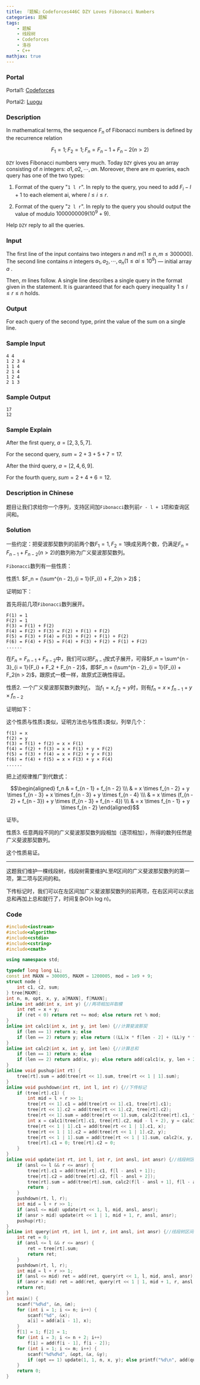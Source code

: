 ```yaml
---
title: 『题解』Codeforces446C DZY Loves Fibonacci Numbers
categories: 题解
tags:
    - 题解
    - 线段树
    - Codeforces
    - 洛谷
    - C++
mathjax: true
---
```


### Portal

Portal1: [Codeforces](http://codeforces.com/problemset/problem/446/C)

Portal2: [Luogu](https://www.luogu.com.cn/problem/CF446C)

### Description

In mathematical terms, the sequence $F_n$ of Fibonacci numbers is defined by the recurrence relation

$$F_1 = 1; F_2 = 1; F_n = F_n - 1 + F_n - 2 (n > 2)$$

`DZY` loves Fibonacci numbers very much. Today `DZY` gives you an array consisting of $n$ integers: $a1, a2, \cdots , an$. Moreover, there are $m$ queries, each query has one of the two types:

1. Format of the query "`1 l r`". In reply to the query, you need to add $F_i - l + 1$ to each element ai, where $l \le i \le r$.

1. Format of the query "`2 l r`". In reply to the query you should output the value of  modulo $1000000009 (10^9 + 9)$.

Help `DZY` reply to all the queries.

### Input

The first line of the input contains two integers $n$ and $m (1 \le n, m \le 300000)$. The second line contains $n$ integers $a_1, a_2, \cdots , a_n (1 \le ai \le 10^9)$ — initial array $a$ .

Then, $m$ lines follow. A single line describes a single query in the format given in the statement. It is guaranteed that for each query inequality $1 \le l \le r \le n$ holds.

### Output

For each query of the second type, print the value of the sum on a single line.

### Sample Input

```
4 4
1 2 3 4
1 1 4
2 1 4
1 2 4
2 1 3
```

### Sample Output

```
17
12
```

### Sample Explain

After the first query, $a = [2, 3, 5, 7]$.

For the second query, $sum = 2 + 3 + 5 + 7 = 17$.

After the third query, $a = [2, 4, 6, 9]$.

For the fourth query, $sum = 2 + 4 + 6 = 12$.

### Description in Chinese

题目让我们求给你一个序列，支持区间加`Fibonacci`数列前`r - l + 1`项和查询区间和。

### Solution

一些约定：把斐波那契数列的前两个数$F_1 = 1, F_2 = 1$换成另两个数，仍满足$F_n = F_{n - 1} + F_{n - 2}(n > 2)$的数列称为广义斐波那契数列。

`Fibonacci`数列有一些性质：

性质$1$. $F_n = (\sum^{n - 2}_{i = 1}{F_i}) + F_2(n > 2)$；

证明如下：

首先将前几项`Fibonacci`数列展开。

```
F(1) = 1
F(2) = 1
F(3) = F(1) + F(2)
F(4) = F(2) + F(3) = F(2) + F(1) + F(2)
F(5) = F(3) + F(4) = F(3) + F(2) + F(1) + F(2)
F(6) = F(4) + F(5) = F(4) + F(3) + F(2) + F(1) + F(2)
......
```

在$F_n = F_{n - 1} + F_{n - 2}$中，我们可以把$F_{n - 1}$按式子展开，可得$F_n = \sum^{n - 3}_{i = 1}{F_i} + F_2 + F_{n - 2}$，即$F_n = (\sum^{n - 2}_{i = 1}{F_i}) + F_2(n > 2)$，跟原式一模一样，故原式正确性得证。

性质$2$. 一个广义斐波那契数列数列$f_i$， 当$f_1 = x, f_2 = y$时，则有$f_n = x \times f_{n - 1} + y \times f_{n - 2}$

证明如下：

这个性质与性质`1`类似，证明方法也与性质`1`类似，列举几个：

```
f(1) = x
f(2) = y
f(3) = f(1) + f(2) = x × F(1)
f(4) = f(2) + f(3) = x × F(1) + y × F(2)
f(5) = f(3) + f(4) = x × F(2) + y × F(3)
f(6) = f(4) + f(5) = x × F(3) + y × F(4)
......
```

把上述规律推广到代数式：

$$\begin{aligned} f_n & = f_{n - 1} + f_{n - 2} \\\ & = x \times f_{n - 2} + y \times f_{n - 3} + x \times f_{n - 3} + y \times f_{n - 4} \\\ & = x \times (f_{n - 2} + f_{n - 3}) + y \times (f_{n - 3} + f_{n - 4}) \\\ & = x \times f_{n - 1} + y \times f_{n - 2} \end{aligned}$$

证毕。

性质$3$. 任意两段不同的广义斐波那契数列段相加（逐项相加），所得的数列任然是广义斐波那契数列。

这个性质易证。

---

这题我们维护一棵线段树，线段树需要维护$L$至$R$区间的广义斐波那契数列的第一项，第二项与区间的和。

下传标记时，我们可以在左区间加广义斐波那契数列的前两项，在右区间可以求出总和再加上总和就行了，时间复杂$\text{O(n log n)}$。

### Code

```cpp
#include<iostream>
#include<algorithm>
#include<cstdio>
#include<cstring>
#include<cmath>

using namespace std;

typedef long long LL;
const int MAXN = 300005, MAXM = 1200005, mod = 1e9 + 9;
struct node {
    int c1, c2, sum;
} tree[MAXM];
int n, m, opt, x, y, a[MAXN], f[MAXN];
inline int add(int x, int y) {//两项相加并取模
    int ret = x + y;
    if (ret < 0) return ret += mod; else return ret % mod;
}
inline int calc1(int x, int y, int len) {//计算斐波那契
    if (len == 1) return x; else
    if (len == 2) return y; else return ((LL)x * f[len - 2] + (LL)y * f[len - 1]) % mod;
}
inline int calc2(int x, int y, int len) {//计算总和
    if (len == 1) return x; else
    if (len == 2) return add(x, y); else return add(calc1(x, y, len + 2), -y);
}
inline void pushup(int rt) {
    tree[rt].sum = add(tree[rt << 1].sum, tree[rt << 1 | 1].sum);
}
inline void pushdown(int rt, int l, int r) {//下传标记
    if (tree[rt].c1) {
        int mid = l + r >> 1;
        tree[rt << 1].c1 = add(tree[rt << 1].c1, tree[rt].c1);
        tree[rt << 1].c2 = add(tree[rt << 1].c2, tree[rt].c2);
        tree[rt << 1].sum = add(tree[rt << 1].sum, calc2(tree[rt].c1, tree[rt].c2, mid - l + 1));
        int x = calc1(tree[rt].c1, tree[rt].c2, mid - l + 2), y = calc1(tree[rt].c1, tree[rt].c2, mid - l + 3);
        tree[rt << 1 | 1].c1 = add(tree[rt << 1 | 1].c1, x);
        tree[rt << 1 | 1].c2 = add(tree[rt << 1 | 1].c2, y);
        tree[rt << 1 | 1].sum = add(tree[rt << 1 | 1].sum, calc2(x, y, r - mid));
        tree[rt].c1 = 0; tree[rt].c2 = 0;
    }
}
inline void update(int rt, int l, int r, int ansl, int ansr) {//线段树区间更新
    if (ansl <= l && r <= ansr) {
        tree[rt].c1 = add(tree[rt].c1, f[l - ansl + 1]);
        tree[rt].c2 = add(tree[rt].c2, f[l - ansl + 2]);
        tree[rt].sum = add(tree[rt].sum, calc2(f[l - ansl + 1], f[l - ansl + 2], r - l + 1));
        return ;
    }
    pushdown(rt, l, r);
    int mid = l + r >> 1;
    if (ansl <= mid) update(rt << 1, l, mid, ansl, ansr);
    if (ansr > mid) update(rt << 1 | 1, mid + 1, r, ansl, ansr);
    pushup(rt);
}
inline int query(int rt, int l, int r, int ansl, int ansr) {//线段树区间查询
    int ret = 0;
    if (ansl <= l && r <= ansr) {
        ret = tree[rt].sum;
        return ret;
    }
    pushdown(rt, l, r);
    int mid = l + r >> 1;
    if (ansl <= mid) ret = add(ret, query(rt << 1, l, mid, ansl, ansr));
    if (ansr > mid) ret = add(ret, query(rt << 1 | 1, mid + 1, r, ansl, ansr));
    return ret;
}
int main() {
    scanf("%d%d", &n, &m);
    for (int i = 1; i <= n; i++) {
        scanf("%d", &x);
        a[i] = add(a[i - 1], x);
    }
    f[1] = 1; f[2] = 1;
    for (int i = 3; i <= n + 2; i++)
        f[i] = add(f[i - 1], f[i - 2]);
    for (int i = 1; i <= m; i++) {
        scanf("%d%d%d", &opt, &x, &y);
        if (opt == 1) update(1, 1, n, x, y); else printf("%d\n", add(query(1, 1, n, x, y), a[y] - a[x - 1]));
    }
    return 0;
}
```
